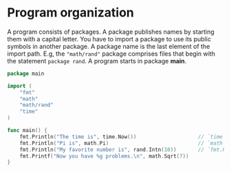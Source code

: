 # Program organization

A program consists of packages. A package publishes names by starting them with a capital letter. You have to import a package to use its public symbols in another package.
A package name is the last element of the import path. E.g, the `"math/rand"` package comprises files that begin with the statement `package rand`. A program starts in package **main**.

```go
package main

import (
    "fmt"
    "math"
    "math/rand"
    "time"
)

func main() {
    fmt.Println("The time is", time.Now())                    // `time` exports `Now()` function
    fmt.Println("Pi is", math.Pi)                             // `math` exports `Pi` constant
    fmt.Println("My favorite number is", rand.Intn(10))       // `fmt.Println` automatically adds space between arguments
    fmt.Printf("Now you have %g problems.\n", math.Sqrt(7))
}
```
